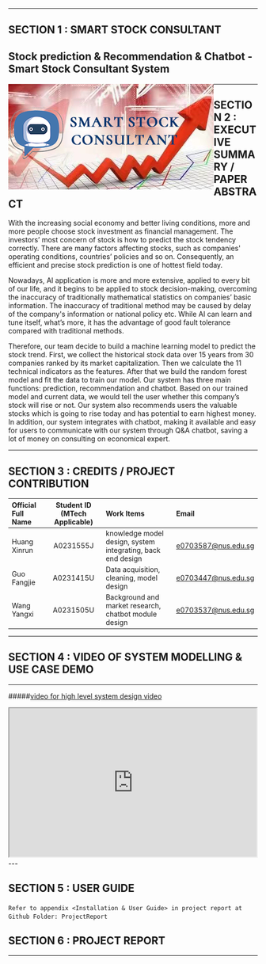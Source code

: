 ##
---

## SECTION 1 : SMART STOCK CONSULTANT
## Stock prediction & Recommendation & Chatbot - Smart Stock Consultant System

<img src="SystemCode/SMART STOCK2.png"
     style="float: left; margin-right: 0px;" />

---

## SECTION 2 : EXECUTIVE SUMMARY / PAPER ABSTRACT
With the increasing social economy and better living conditions, more and more people choose stock investment as financial management. The investors’ most concern of stock is how to predict the stock tendency correctly. There are many factors affecting stocks, such as companies' operating conditions, countries’ policies and so on. Consequently, an efficient and precise stock prediction is one of hottest field today.

Nowadays, AI application is more and more extensive, applied to every bit of our life, and it begins to be applied to stock decision-making, overcoming the inaccuracy of traditionally mathematical statistics on companies’ basic information. The inaccuracy of traditional method may be caused by delay of the company's information or national policy etc. While AI can learn and tune itself, what’s more, it has the advantage of good fault tolerance compared with traditional methods.

Therefore, our team decide to build a machine learning model to predict the stock trend. First, we collect the historical stock data over 15 years from 30 companies ranked by its market capitalization. Then we calculate the 11 technical indicators as the features. After that we build the random forest model and fit the data to train our model. Our system has three main functions: prediction, recommendation and chatbot. Based on our trained model and current data, we would tell the user whether this company’s stock will rise or not. Our system also recommends users the valuable stocks which is going to rise today and has potential to earn highest money. In addition, our system integrates with chatbot, making it available and easy for users to communicate with our system through Q&A chatbot, saving a lot of money on consulting on economical expert.


---

## SECTION 3 : CREDITS / PROJECT CONTRIBUTION

| Official Full Name  | Student ID (MTech Applicable)  | Work Items | Email |
| :------------ |:---------------:| :-----| :-----|
| Huang Xinrun | A0231555J | knowledge model design, system integrating, back end design | e0703587@nus.edu.sg |
| Guo Fangjie | A0231415U | Data acquisition, cleaning, model design| e0703447@nus.edu.sg |
| Wang Yangxi | A0231505U | Background and market research, chatbot module design  | e0703537@nus.edu.sg |

---

## SECTION 4 : VIDEO OF SYSTEM MODELLING & USE CASE DEMO
---
#####[video for high level system design video](https://youtu.be/2LVCiU9Jfuk)

<iframe src="https://youtu.be/2LVCiU9Jfuk" width="500px" height="300px" controls="controls"></iframe>
---

## SECTION 5 : USER GUIDE

`Refer to appendix <Installation & User Guide> in project report at Github Folder: ProjectReport`



## SECTION 6 : PROJECT REPORT

---

